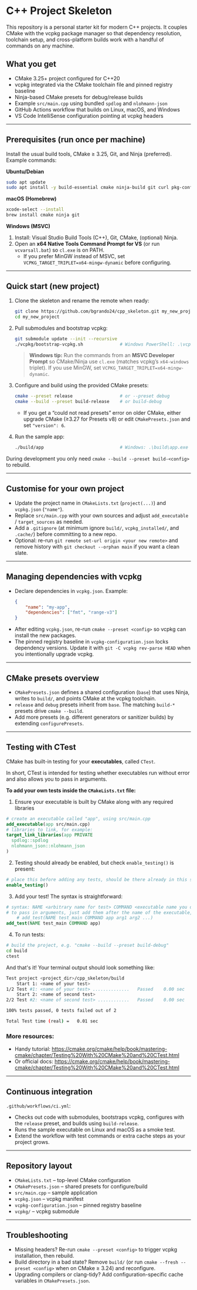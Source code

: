 # C++ Project Skeleton

This repository is a personal starter kit for modern C++ projects. It couples CMake with the vcpkg package manager so that dependency resolution, toolchain setup, and cross-platform builds work with a handful of commands on any machine.

## What you get

-   CMake 3.25+ project configured for C++20
-   vcpkg integrated via the CMake toolchain file and pinned registry baseline
-   Ninja-based CMake presets for debug/release builds
-   Example `src/main.cpp` using bundled `spdlog` and `nlohmann-json`
-   GitHub Actions workflow that builds on Linux, macOS, and Windows
-   VS Code IntelliSense configuration pointing at vcpkg headers

---

## Prerequisites (run once per machine)

Install the usual build tools, CMake ≥ 3.25, Git, and Ninja (preferred). Example commands:

**Ubuntu/Debian**

```sh
sudo apt update
sudo apt install -y build-essential cmake ninja-build git curl pkg-config
```

**macOS (Homebrew)**

```sh
xcode-select --install
brew install cmake ninja git
```

**Windows (MSVC)**

1. Install: Visual Studio Build Tools (C++), Git, CMake, (optional) Ninja.
2. Open an **x64 Native Tools Command Prompt for VS** (or run `vcvarsall.bat`) so `cl.exe` is on PATH.
    - If you prefer MinGW instead of MSVC, set `VCPKG_TARGET_TRIPLET=x64-mingw-dynamic` before configuring.

---

## Quick start (new project)

1. Clone the skeleton and rename the remote when ready:
    ```sh
    git clone https://github.com/bgrando24/cpp_skeleton.git my_new_project
    cd my_new_project
    ```
2. Pull submodules and bootstrap vcpkg:

    ```sh
    git submodule update --init --recursive
    ./vcpkg/bootstrap-vcpkg.sh              # Windows PowerShell: .\vcpkg\bootstrap-vcpkg.bat
    ```

    > **Windows tip:** Run the commands from an **MSVC Developer Prompt** so CMake/Ninja use `cl.exe`
    > (matches vcpkg’s `x64-windows` triplet). If you use MinGW, set `VCPKG_TARGET_TRIPLET=x64-mingw-dynamic`.

3. Configure and build using the provided CMake presets:

    ```sh
    cmake --preset release                  # or --preset debug
    cmake --build --preset build-release    # or build-debug
    ```

    - If you get a “could not read presets” error on older CMake, either upgrade CMake (≥3.27 for Presets v8)
      or edit `CMakePresets.json` and set `"version": 6`.

4. Run the sample app:
    ```sh
    ./build/app                             # Windows: .\build\app.exe
    ```

During development you only need `cmake --build --preset build-<config>` to rebuild.

---

## Customise for your own project

-   Update the project name in `CMakeLists.txt` (`project(...)`) and `vcpkg.json` (`"name"`).
-   Replace `src/main.cpp` with your own sources and adjust `add_executable` / `target_sources` as needed.
-   Add a `.gitignore` (at minimum ignore `build/`, `vcpkg_installed/`, and `.cache/`) before committing to a new repo.
-   Optional: re-run `git remote set-url origin <your new remote>` and remove history with `git checkout --orphan main` if you want a clean slate.

---

## Managing dependencies with vcpkg

-   Declare dependencies in `vcpkg.json`. Example:
    ```json
    {
        "name": "my-app",
        "dependencies": ["fmt", "range-v3"]
    }
    ```
-   After editing `vcpkg.json`, re-run `cmake --preset <config>` so vcpkg can install the new packages.
-   The pinned registry baseline in `vcpkg-configuration.json` locks dependency versions. Update it with `git -C vcpkg rev-parse HEAD` when you intentionally upgrade vcpkg.

---

## CMake presets overview

-   `CMakePresets.json` defines a shared configuration (`base`) that uses Ninja, writes to `build/`, and points CMake at the vcpkg toolchain.
-   `release` and `debug` presets inherit from `base`. The matching `build-*` presets drive `cmake --build`.
-   Add more presets (e.g. different generators or sanitizer builds) by extending `configurePresets`.

---

## Testing with CTest

CMake has built-in testing for your **executables**, called `CTest`.

In short, CTest is intended for testing whether executables run without error and also allows you to pass in arguments.

**To add your own tests inside the `CMakeLists.txt` file:**

1. Ensure your executable is built by CMake along with any required libraries

```CMake
# create an executable called "app", using src/main.cpp
add_executable(app src/main.cpp)
# libraries to link, for example:
target_link_libraries(app PRIVATE
  spdlog::spdlog
  nlohmann_json::nlohmann_json
)
```

2. Testing should already be enabled, but check `enable_testing()` is present:

```CMake
# place this before adding any tests, should be there already in this skeleton
enable_testing()
```

3. Add your test! The syntax is straightforward:

```CMake
# syntax: NAME <arbitrary name for test> COMMAND <executable name you defined above>
# to pass in arguments, just add them after the name of the executable, for example:
    # add_test(NAME test_main COMMAND app arg1 arg2 ...)
add_test(NAME test_main COMMAND app)
```

4. To run tests:

```sh
# build the project, e.g. "cmake --build --preset build-debug"
cd build
ctest
```

And that's it! Your terminal output should look something like:

```sh
Test project <project_dir>/cpp_skeleton/build
    Start 1: <name of your test>
1/2 Test #1: <name of your test> ..............   Passed    0.00 sec
    Start 2: <name of second test>
2/2 Test #2: <name of second test> ............   Passed    0.00 sec

100% tests passed, 0 tests failed out of 2

Total Test time (real) =   0.01 sec
```

### More resources:

-   Handy tutorial: https://cmake.org/cmake/help/book/mastering-cmake/chapter/Testing%20With%20CMake%20and%20CTest.html
-   Or official docs: https://cmake.org/cmake/help/book/mastering-cmake/chapter/Testing%20With%20CMake%20and%20CTest.html

---

## Continuous integration

`.github/workflows/ci.yml`:

-   Checks out code with submodules, bootstraps vcpkg, configures with the `release` preset, and builds using `build-release`.
-   Runs the sample executable on Linux and macOS as a smoke test.
-   Extend the workflow with test commands or extra cache steps as your project grows.

---

## Repository layout

-   `CMakeLists.txt` – top-level CMake configuration
-   `CMakePresets.json` – shared presets for configure/build
-   `src/main.cpp` – sample application
-   `vcpkg.json` – vcpkg manifest
-   `vcpkg-configuration.json` – pinned registry baseline
-   `vcpkg/` – vcpkg submodule

---

## Troubleshooting

-   Missing headers? Re-run `cmake --preset <config>` to trigger vcpkg installation, then rebuild.
-   Build directory in a bad state? Remove `build/` (or run `cmake --fresh --preset <config>` when on CMake ≥ 3.24) and reconfigure.
-   Upgrading compilers or clang-tidy? Add configuration-specific cache variables in `CMakePresets.json`.

